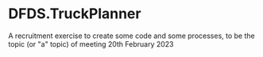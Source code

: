 # DFDS.TruckPlanner
A recruitment exercise to create some code and some processes, to be the topic (or "a" topic) of meeting 20th February 2023 
